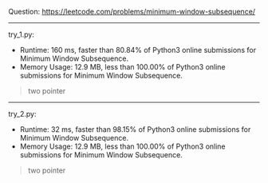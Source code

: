 Question: https://leetcode.com/problems/minimum-window-subsequence/

---

try_1.py:
* Runtime: 160 ms, faster than 80.84% of Python3 online submissions for Minimum Window Subsequence.
* Memory Usage: 12.9 MB, less than 100.00% of Python3 online submissions for Minimum Window Subsequence.

> two pointer

---

try_2.py:
* Runtime: 32 ms, faster than 98.15% of Python3 online submissions for Minimum Window Subsequence.
* Memory Usage: 12.9 MB, less than 100.00% of Python3 online submissions for Minimum Window Subsequence.

> two pointer
